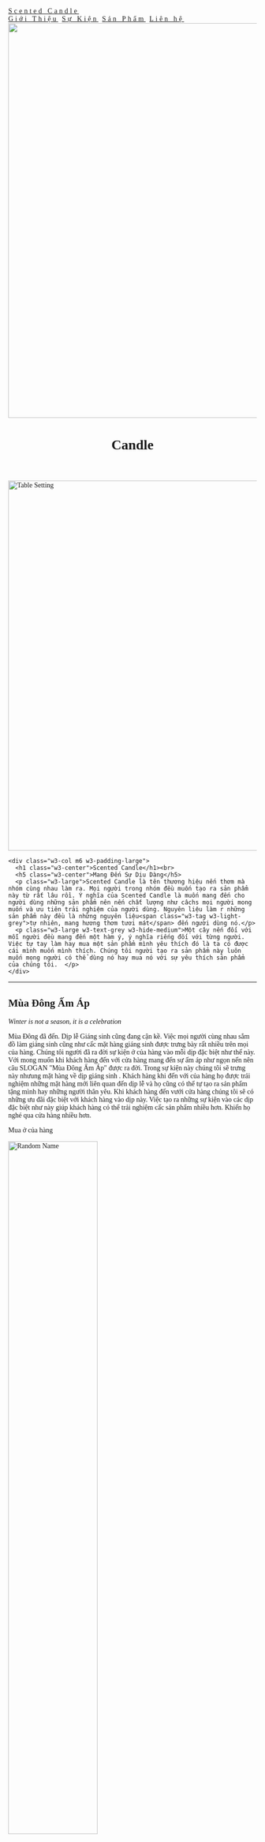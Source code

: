 <!DOCTYPE html>
<html>
<head>
<title>Scented Candle </title>
<meta charset="UTF-8">
<meta name="viewport" content="width=device-width, initial-scale=1">
<link rel="stylesheet" href="https://www.w3schools.com/w3css/4/w3.css">
<link rel="stylesheet" href="https://cdnjs.cloudflare.com/ajax/libs/font-awesome/4.7.0/css/font-awesome.min.css">
<style>
body {font-family: "Times New Roman", Georgia, Serif;}
h1, h2, h3, h4, h5, h6 {
  font-family: "Playfair Display";
  letter-spacing: 5 px;
}
</style>
</head>
<body>

<!-- Navbar (sit on top) -->
<div class="w3-top">
  <div class="w3-bar w3-white w3-padding w3-card" style="letter-spacing:4px;">
    <a href="#home" class="w3-bar-item w3-button">Scented Candle</a>
    <!-- Right-sided navbar links. Hide them on small screens -->
    <div class="w3-right w3-hide-small">
      <a href="#about" class="w3-bar-item w3-button">Giới Thiệu</a>
      <a href="#event" class="w3-bar-item w3-button">Sự Kiện</a>
      <a href="#menu" class="w3-bar-item w3-button">Sản Phẩm</a>
      <a href="#contact" class="w3-bar-item w3-button">Liên hệ</a>
    </div>
  </div>
</div>

<!-- Header -->
<header class="w3-display-container w3-content w3-wide" style="max-width:1600px;min-width:500px" id="home">
  <img class="w3-image" src="Images/Scented.png" alt="Hamburger Catering" width="1600" height="800">
  <div class="w3-display-bottomleft w3-padding-large w3-opacity">
    <h1 class="w3-xxlarge">Candle</h1>
  </div>
</header>

<!-- Page content -->
<div class="w3-content" style="max-width:1100px">

  <!-- About Section -->
  <div class="w3-row w3-padding-64" id="about">
    <div class="w3-col m6 w3-padding-large w3-hide-small">
     <img src="Images/chirmast.jpg" class="w3-round w3-image w3-opacity-min" alt="Table Setting" width="600" height="750">
    </div>

    <div class="w3-col m6 w3-padding-large">
      <h1 class="w3-center">Scented Candle</h1><br>
      <h5 class="w3-center">Mang Đến Sự Dịu Dàng</h5>
      <p class="w3-large">Scented Candle là tên thương hiệu nến thơm mà nhóm cùng nhau làm ra. Mọi người trong nhóm đều muốn tạo ra sản phẩm này từ rất lâu rồi. Ý nghĩa của Scented Candle là muốn mang đến cho người dùng những sản phẩm nên nến chất lượng như câchs mọi người mong muốn và ưu tiên trải nghiệm của người dùng. Nguyên liệu làm r những sản phẩm này đều là những nguyên liệu<span class="w3-tag w3-light-grey">tự nhiên, mang hương thơm tươi mát</span> đến người dùng nó.</p>
      <p class="w3-large w3-text-grey w3-hide-medium">Một cây nến đối với mỗi người đều mang đến một hàm ý, ý nghĩa riếng đối với từng người. Việc tự tay làm hay mua một sản phẩm mình yêu thích đó là ta có được cái mình muốn mình thích. Chúng tôi người tạo ra sản phẩm này luôn muốn mọng người có thể dùng nó hay mua nó với sự yêu thích sản phẩm của chúng tôi.  </p>
    </div>
  </div>
  
  <hr>
<!--Event Section-->
<div class="w3-container w3-content w3-center w3-padding-64" style="max-width:800px" id="event">
  <h2 class="w3-wide">Mùa Đông Ấm Áp</h2>
  <p class="w3-opacity"><i> Winter is not a season, it is a celebration</i></p>
  <p class="w3-justify">Mùa Đông đã đến. Dịp lễ Giáng sinh cũng đang cận kề. Việc mọi người cùng nhau sắm đồ làm giáng sinh cũng như cấc mặt hàng giáng sinh được trưng bày rất nhiều trên mọi của hàng. Chúng tôi người đã ra đời sự kiện ở của hàng vào mỗi dịp đặc biệt như thế này. Với mong muốn khi khách hàng đến với cửa hàng mang đến sự ấm áp như ngọn nến nên câu SLOGAN "Mùa Đông Ấm Áp" được ra đời.
    Trong sự kiện này chúng tôi sẽ trưng này nhưung mặt hàng về dịp giáng sinh . Khách hàng khi đến với của hàng họ được trải nghiệm những mặt hàng mới liên quan đến dịp lễ và họ cũng có thể tự tạo ra sản phẩm tặng mình hay những người thân yêu. Khi khách hàng đến vưới cửa hàng chúng tôi sẽ có những ưu đãi đặc biệt với khách hàng vào dịp này.
    Việc tạo ra những sự kiện vào các dịp đặc biệt như này giúp khách hàng có thể trải nghiệm cấc sản phẩm nhiều hơn. Khiến họ nghé qua cửa hàng nhiều hơn. 
  </p>
  <div class="w3-row w3-padding-32">
    <div class="w3-third">
      <p>Mua ở của hàng</p>
      <img src="Images/chuchu.jpg" class="w3-round w3-margin-bottom" alt="Random Name" style="width:60%">
    </div>
    <div class="w3-third">
      <p>Khách Tự Làm</p>
      <img src="Images/merry.jpg" class="w3-round w3-margin-bottom" alt="Random Name" style="width:60%">
    </div>
    <div class="w3-third">
      <p> Quà Tặng</p>
      <img src="Images/cold.jpg" class="w3-round" alt="Random Name" style="width:60%">
    </div>
  </div>                                  
</div>
  
  <!-- Menu Section -->
  <div class="w3-row w3-padding-64" id="menu">
    <div class="w3-col l6 w3-padding-large">
      <h1 class="w3-center">Loại Mặt Hàng</h1><br>
      <h4>Nến Thơm Hoa Khô</h4>
      <p class="w3-text-grey">Đây chính là loại nến thơm phổ biến, nó sẽ liên tưởng thực chất đến thiên nhiên.</p><br>

      <h4>Nến Thơm Tinh Dầu</h4>
      <p class="w3-text-grey">Loại này mang đến hương thơm thoải mái cho người sử dụng, giúp cơ thể thư thái.</p><br>
    
      <h4>Nến Thơm Hanmade</h4>
      <p class="w3-text-grey">Khách hàng có thể tự tay mình tạo ra loại nến thơm đúng với sở thích của mình.</p><br>
    
      <h4>Nến Thơm Khử Mùi</h4>
      <p class="w3-text-grey">Nến Thơm này giúp căn phòng của bạn lúc nào cũng sẽ có mùi thơm dễ chịu.</p><br>
    
      <h4>Nến Thơm Đặc Biệt</h4>
      <p class="w3-text-grey">Đặc biệt chính là theo sự kiện mỗi sự kiện sẽ là mỗi loại khác nhau.</p>    
    </div>
    <div class="w3-col l6 w3-padding-large">
      <img src="Images/natural.jpg" class="w3-round w3-image w3-opacity-min" alt="Menu" style="width:100%">
    </div>
  </div>
  <hr>
    <!-- Contact Section -->
  <div class="w3-container w3-padding-64" id="contact">
    <h1>Liên Hệ</h1><br>
    <p>Chúng tôi luôn luôn mở của giúp tư vấn cho khách hàng những mong muốn vướng mắc về cửa hàng.</p>
    <p class="w3-text-blue-grey w3-large"><b>Lê Văn Hiến, Bắc Từ Liêm, Hà Nội</b></p>
    <p>Bạn có thể liên hệ với chúng tôi theo số điện thoại 0978658903 hoặc email candle@gmail.com, hặc bạn có thể nhắn tin ở dưới đây:</p>
    <form action="/action_page.php" target="_blank">
      <p><input class="w3-input w3-padding-16" type="text" placeholder="Name" required name="Name"></p>
      <p><input class="w3-input w3-padding-16" type="number" placeholder="How many people" required name="People"></p>
      <p><input class="w3-input w3-padding-16" type="datetime-local" placeholder="Date and time" required name="date" value="2023-11-24T20:00"></p>
      <p><input class="w3-input w3-padding-16" type="text" placeholder="Message \ Special requirements" required name="Message"></p>
      <p><button class="w3-button w3-light-grey w3-section" type="submit">SEND MESSAGE</button></p>
    </form>
  </div> 
<!-- End page content -->
</div>
<!-- Footer -->
<footer class="w3-center w3-light-grey w3-padding-32">
  <i class="fa fa-facebook-official w3-hover-opacity"></i>
  <i class="fa fa-instagram w3-hover-opacity"></i>
  <i class="fa fa-snapchat w3-hover-opacity"></i>
  <i class="fa fa-pinterest-p w3-hover-opacity"></i>
  <i class="fa fa-twitter w3-hover-opacity"></i>
  <p>Powered by <a href="https://www.w3schools.com/w3css/default.asp" title="W3.CSS" target="_blank" class="w3-hover-text-green">w3.css</a></p>
</footer>
</body>
</html>
        
